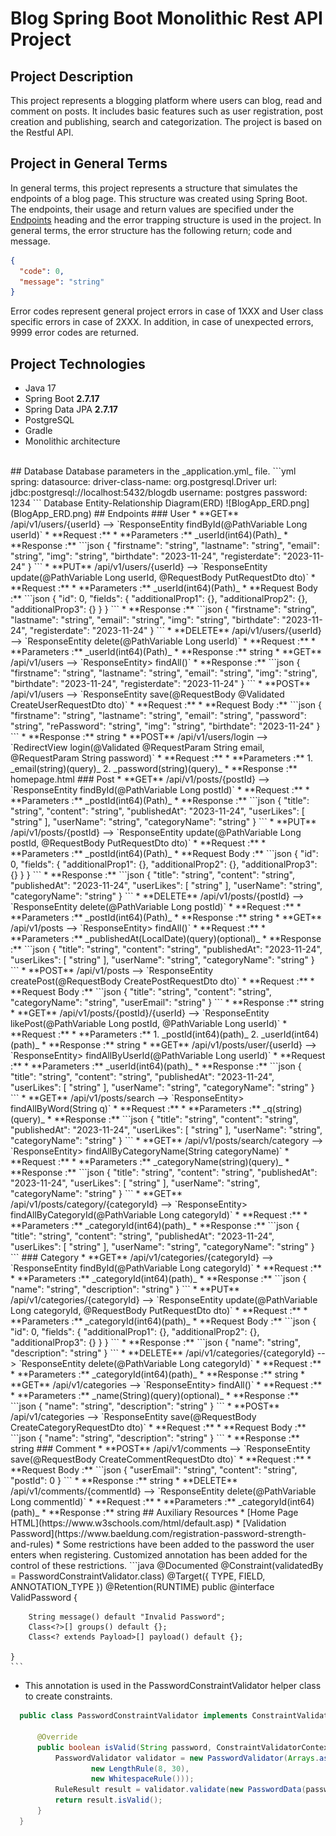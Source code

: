 # Blog Spring Boot Monolithic Rest API Project
## Project Description
This project represents a blogging platform where users can blog, read and comment on posts. 
It includes basic features such as user registration, post creation and publishing, search and categorization. 
The project is based on the Restful API.
<br>
## Project in General Terms
In general terms, this project represents a structure that simulates the endpoints of a blog page.
This structure was created using Spring Boot. The endpoints, their usage and return values are specified 
under the [Endpoints](#Endpoints) heading and the error trapping structure is used in the project.
In general terms, the error structure has the following return; code and message.
```json
{
  "code": 0,
  "message": "string"
}
 ```
Error codes represent general project errors in case of 1XXX and User class specific errors in case of 2XXX.
In addition, in case of unexpected errors, 9999 error codes are returned.
## Project Technologies
* Java 17
* Spring Boot **2.7.17**
* Spring Data JPA **2.7.17**
* PostgreSQL
* Gradle
* Monolithic architecture
<br>
## Database
Database parameters in the _application.yml_ file.
```yml
spring:
  datasource:
    driver-class-name: org.postgresql.Driver
    url: jdbc:postgresql://localhost:5432/blogdb
    username: postgres
    password: 1234
```
Database Entity-Relationship Diagram(ERD)
![BlogApp_ERD.png](BlogApp_ERD.png)
## Endpoints
### User
* **GET** /api/v1/users/{userId} --> `ResponseEntity<UserResponseDto> findById(@PathVariable Long userId)`
  * **Request  :** 
    * **Parameters :** _userId(int64)(Path)_
  * **Response :** 
  ```json
      {
        "firstname": "string",
        "lastname": "string",
        "email": "string",
        "img": "string",
        "birthdate": "2023-11-24",
        "registerdate": "2023-11-24"
      }
  ```
* **PUT** /api/v1/users/{userId} --> `ResponseEntity<UserResponseDto> update(@PathVariable Long userId, @RequestBody PutRequestDto dto)`
    * **Request  :**
      * **Parameters :** _userId(int64)(Path)_
      * **Request Body :** 
      ```json
          {
            "id": 0,
            "fields": {
                "additionalProp1": {},
                "additionalProp2": {},
                "additionalProp3": {}
            }
          }
      ```
    * **Response :**
  ```json
      {
        "firstname": "string",
        "lastname": "string",
        "email": "string",
        "img": "string",
        "birthdate": "2023-11-24",
        "registerdate": "2023-11-24"
      }
  ```
* **DELETE** /api/v1/users/{userId} --> `ResponseEntity<String> delete(@PathVariable Long userId)`
    * **Request  :**
        * **Parameters :** _userId(int64)(Path)_
    * **Response :** string
* **GET** /api/v1/users --> `ResponseEntity<List<UserResponseDto>> findAll()`
    * **Response :**
  ```json
      {
        "firstname": "string",
        "lastname": "string",
        "email": "string",
        "img": "string",
        "birthdate": "2023-11-24",
        "registerdate": "2023-11-24"
      }
  ```
* **POST** /api/v1/users --> `ResponseEntity<String> save(@RequestBody @Validated CreateUserRequestDto dto)`
    * **Request  :**
        * **Request Body :**
        ```json
          {
            "firstname": "string",
            "lastname": "string",
            "email": "string",
            "password": "string",
            "rePassword": "string",
            "img": "string",
            "birthdate": "2023-11-24"
          }
      ```
    * **Response :** string
* **POST** /api/v1/users/login --> `RedirectView login(@Validated @RequestParam String email, @RequestParam String password)`
    * **Request  :**
      * **Parameters :** 
        1. _email(string)(query)_
        2. _password(string)(query)_
    * **Response :** homepage.html
### Post
* **GET** /api/v1/posts/{postId} --> `ResponseEntity<PostResponseDto> findById(@PathVariable Long postId)`
    * **Request  :**
      * **Parameters :** _postId(int64)(Path)_
    * **Response :**
  ```json
    {
      "title": "string",
      "content": "string",
      "publishedAt": "2023-11-24",
      "userLikes": [
        "string"
      ],
      "userName": "string",
      "categoryName": "string"
    }
  ```
* **PUT** /api/v1/posts/{postId} --> `ResponseEntity<PostResponseDto> update(@PathVariable Long postId, @RequestBody PutRequestDto dto)`
    * **Request  :**
      * **Parameters :** _postId(int64)(Path)_
      * **Request Body :**
      ```json
          {
            "id": 0,
            "fields": {
                "additionalProp1": {},
                "additionalProp2": {},
                "additionalProp3": {}
            }
          }
      ```
    * **Response :**
  ```json
    {
      "title": "string",
      "content": "string",
      "publishedAt": "2023-11-24",
      "userLikes": [
        "string"
      ],
      "userName": "string",
      "categoryName": "string"
    }
  ```
* **DELETE** /api/v1/posts/{postId} --> `ResponseEntity<String> delete(@PathVariable Long postId)`
    * **Request  :**
      * **Parameters :** _postId(int64)(Path)_
    * **Response :** string
* **GET** /api/v1/posts --> `ResponseEntity<List<PostResponseDto>> findAll()`
    * **Request  :**
        * **Parameters :** _publishedAt(LocalDate)(query)(optional)_
    * **Response :**
  ```json
    {
      "title": "string",
      "content": "string",
      "publishedAt": "2023-11-24",
      "userLikes": [
        "string"
      ],
      "userName": "string",
      "categoryName": "string"
    }
  ```
* **POST** /api/v1/posts --> `ResponseEntity<String> createPost(@RequestBody CreatePostRequestDto dto)`
    * **Request  :**
      * **Request Body :**
      ```json
          {
            "title": "string",
            "content": "string",
            "categoryName": "string",
             "userEmail": "string"
          }
      ```
    * **Response :** string
* **GET** /api/v1/posts/{postId}/{userId} --> `ResponseEntity<String> likePost(@PathVariable Long postId, @PathVariable Long userId)`
    * **Request  :**
      * **Parameters :**
        1. _postId(int64)(path)_
        2. _userId(int64)(path)_
    * **Response :** string
* **GET** /api/v1/posts/user/{userId} --> `ResponseEntity<List<PostResponseDto>> findAllByUserId(@PathVariable Long userId)`
    * **Request  :**
      * **Parameters :** _userId(int64)(path)_
    * **Response :**
  ```json
    {
      "title": "string",
      "content": "string",
      "publishedAt": "2023-11-24",
      "userLikes": [
        "string"
      ],
      "userName": "string",
      "categoryName": "string"
    }
  ```
* **GET** /api/v1/posts/search --> `ResponseEntity<List<PostResponseDto>> findAllByWord(String q)`
    * **Request  :**
      * **Parameters :** _q(string)(query)_
    * **Response :**
  ```json
    {
      "title": "string",
      "content": "string",
      "publishedAt": "2023-11-24",
      "userLikes": [
        "string"
      ],
      "userName": "string",
      "categoryName": "string"
    }
  ```
* **GET** /api/v1/posts/search/category --> `ResponseEntity<List<PostResponseDto>> findAllByCategoryName(String categoryName)`
    * **Request  :**
      * **Parameters :** _categoryName(string)(query)_
    * **Response :**
  ```json
    {
      "title": "string",
      "content": "string",
      "publishedAt": "2023-11-24",
      "userLikes": [
        "string"
      ],
      "userName": "string",
      "categoryName": "string"
    }
  ```
* **GET** /api/v1/posts/category/{categoryId} --> `ResponseEntity<List<PostResponseDto>> findAllByCategoryId(@PathVariable Long categoryId)`
    * **Request  :**
      * **Parameters :** _categoryId(int64)(path)_
    * **Response :**
  ```json
    {
      "title": "string",
      "content": "string",
      "publishedAt": "2023-11-24",
      "userLikes": [
        "string"
      ],
      "userName": "string",
      "categoryName": "string"
    }
  ```
### Category
* **GET** /api/v1/categories/{categoryId} --> `ResponseEntity<CategoryResponseDto> findById(@PathVariable Long categoryId)`
    * **Request  :**
      * **Parameters :** _categoryId(int64)(path)_
    * **Response :**
  ```json
    {
      "name": "string",
      "description": "string"
    }
  ```
* **PUT** /api/v1/categories/{categoryId} --> `ResponseEntity<CategoryResponseDto> update(@PathVariable Long categoryId, @RequestBody PutRequestDto dto)`
    * **Request  :**
      * **Parameters :** _categoryId(int64)(path)_
      * **Request Body :**
      ```json
          {
            "id": 0,
            "fields": {
                "additionalProp1": {},
                "additionalProp2": {},
                "additionalProp3": {}
            }
          }
      ```
    * **Response :**
  ```json
    {
      "name": "string",
      "description": "string"
    }
  ```
* **DELETE** /api/v1/categories/{categoryId} --> `ResponseEntity<String> delete(@PathVariable Long categoryId)`
    * **Request  :**
      * **Parameters :** _categoryId(int64)(path)_
    * **Response :** string
* **GET** /api/v1/categories --> `ResponseEntity<List<CategoryResponseDto>> findAll()`
    * **Request  :**
        * **Parameters :** _name(String)(query)(optional)_
    * **Response :**
  ```json
    {
      "name": "string",
      "description": "string"
    }
  ```
* **POST** /api/v1/categories --> `ResponseEntity<String> save(@RequestBody CreateCategoryRequestDto dto)`
    * **Request  :**
      * **Request Body :**
      ```json
          {
            "name": "string",
            "description": "string"
          }
      ```
    * **Response :** string
### Comment
* **POST** /api/v1/comments --> `ResponseEntity<String> save(@RequestBody CreateCommentRequestDto dto)`
    * **Request  :**
      * **Request Body :**
      ```json
          {
            "userEmail": "string",
            "content": "string",
            "postId": 0
          }
      ```
    * **Response :** string
* **DELETE** /api/v1/comments/{commentId} --> `ResponseEntity<String> delete(@PathVariable Long commentId)`
    * **Request  :**
      * **Parameters :** _categoryId(int64)(path)_
    * **Response :** string
## Auxiliary Resources
* [Home Page HTML](https://www.w3schools.com/html/default.asp)
* [Validation Password](https://www.baeldung.com/registration-password-strength-and-rules)
  * Some restrictions have been added to the password the user enters when registering. Customized annotation has been added for the control of these restrictions.
  ```java
    @Documented
    @Constraint(validatedBy = PasswordConstraintValidator.class)
    @Target({ TYPE, FIELD, ANNOTATION_TYPE })
    @Retention(RUNTIME)
    public @interface ValidPassword {

        String message() default "Invalid Password";
        Class<?>[] groups() default {};
        Class<? extends Payload>[] payload() default {};
  
    }
    ```
  * This annotation is used in the PasswordConstraintValidator helper class to create constraints.
  ```java
    public class PasswordConstraintValidator implements ConstraintValidator<ValidPassword, String> {

        @Override
        public boolean isValid(String password, ConstraintValidatorContext context) {
            PasswordValidator validator = new PasswordValidator(Arrays.asList(
                    new LengthRule(8, 30),
                    new WhitespaceRule()));
            RuleResult result = validator.validate(new PasswordData(password));
            return result.isValid();
        }
    }
  ```